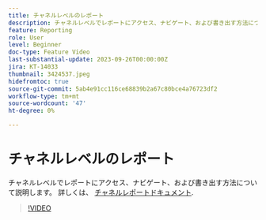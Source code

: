 ```yaml
---
title: チャネルレベルのレポート
description: チャネルレベルでレポートにアクセス、ナビゲート、および書き出す方法について説明します。
feature: Reporting
role: User
level: Beginner
doc-type: Feature Video
last-substantial-update: 2023-09-26T00:00:00Z
jira: KT-14033
thumbnail: 3424537.jpeg
hidefromtoc: true
source-git-commit: 5ab4e91cc116ce68839b2a67c80bce4a76723df2
workflow-type: tm+mt
source-wordcount: '47'
ht-degree: 0%

---
```



# チャネルレベルのレポート

チャネルレベルでレポートにアクセス、ナビゲート、および書き出す方法について説明します。 詳しくは、 [チャネルレポートドキュメント](https://experienceleague.adobe.com/docs/journey-optimizer/using/reporting/channel-report/channel-report.html).

>[!VIDEO](https://video.tv.adobe.com/v/3424537/?learn=on)
